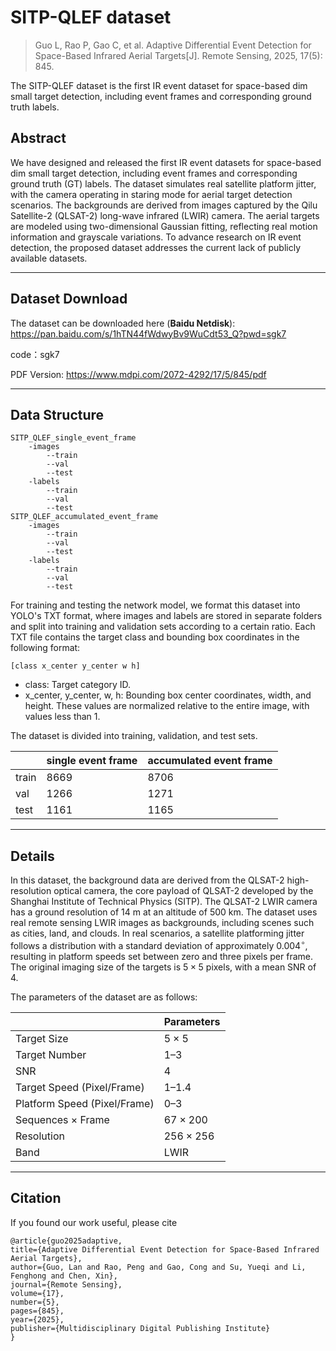 # SITP-QLEF dataset

> Guo L, Rao P, Gao C, et al. Adaptive Differential Event Detection for Space-Based Infrared Aerial Targets[J]. Remote Sensing, 2025, 17(5): 845.

The SITP-QLEF dataset is the first IR event dataset for space-based dim small target detection, including event frames and corresponding ground truth labels.

## Abstract

We have designed and released the first IR event datasets for space-based dim small target detection, including event frames and corresponding ground truth (GT) labels. The dataset simulates real satellite platform jitter, with the camera operating in staring mode for aerial target detection scenarios. The backgrounds are derived from images captured by the Qilu Satellite-2 (QLSAT-2) long-wave infrared (LWIR) camera. The aerial targets are modeled using two-dimensional Gaussian fitting, reflecting real motion information and grayscale variations. To advance research on IR event detection, the proposed dataset addresses the current lack of publicly available datasets.

------

## Dataset Download

The dataset can be downloaded here (**Baidu Netdisk**): https://pan.baidu.com/s/1hTN44fWdwyBv9WuCdt53_Q?pwd=sgk7 

code：sgk7 

PDF Version: https://www.mdpi.com/2072-4292/17/5/845/pdf

------

## Data Structure

```
SITP_QLEF_single_event_frame
	-images
		--train
		--val
		--test
	-labels
		--train
		--val
		--test
SITP_QLEF_accumulated_event_frame
	-images
		--train
		--val
		--test
	-labels
		--train
		--val
		--test
```

For training and testing the network model, we format this dataset into YOLO's TXT format, where images and labels are stored in separate folders and split into training and validation sets according to a certain ratio. Each TXT file contains the target class and bounding box coordinates in the following format:

```
[class x_center y_center w h]
```

- class: Target category ID.
- x_center, y_center, w, h: Bounding box center coordinates, width, and height. These values are normalized relative to the entire image, with values less than 1.

The dataset is divided into training, validation, and test sets. 

|       | single event frame | accumulated event frame |
| ----- | ------------------ | ----------------------- |
| train | 8669               | 8706                    |
| val   | 1266               | 1271                    |
| test  | 1161               | 1165                    |

------

## Details

In this dataset, the background data are derived from the QLSAT-2 high-resolution optical camera, the core payload of QLSAT-2 developed by the Shanghai Institute of Technical Physics (SITP). The QLSAT-2 LWIR camera has a ground resolution of 14 m at an altitude of 500 km. The dataset uses real remote sensing LWIR images as backgrounds, including scenes such as cities, land, and clouds. In real scenarios, a satellite platforming jitter follows a distribution with a standard deviation of approximately $0.004^{\circ}$, resulting in platform speeds set between zero and three pixels per frame. The original imaging size of the targets is $5\times5$ pixels, with a mean SNR of 4.

The parameters of the dataset are as follows:

|                               | Parameters     |
| ----------------------------- | -------------- |
| Target Size                   | $5\times5$     |
| Target Number                 | 1–3            |
| SNR                           | 4              |
| Target Speed (Pixel/Frame)    | 1–1.4          |
| Platform  Speed (Pixel/Frame) | 0–3            |
| Sequences $\times$ Frame      | $67\times200$  |
| Resolution                    | $256\times256$ |
| Band                          | LWIR           |

------

## Citation

If you found our work useful, please cite
```
@article{guo2025adaptive,
title={Adaptive Differential Event Detection for Space-Based Infrared Aerial Targets},
author={Guo, Lan and Rao, Peng and Gao, Cong and Su, Yueqi and Li, Fenghong and Chen, Xin},
journal={Remote Sensing},
volume={17},
number={5},
pages={845},
year={2025},
publisher={Multidisciplinary Digital Publishing Institute}
}
```
